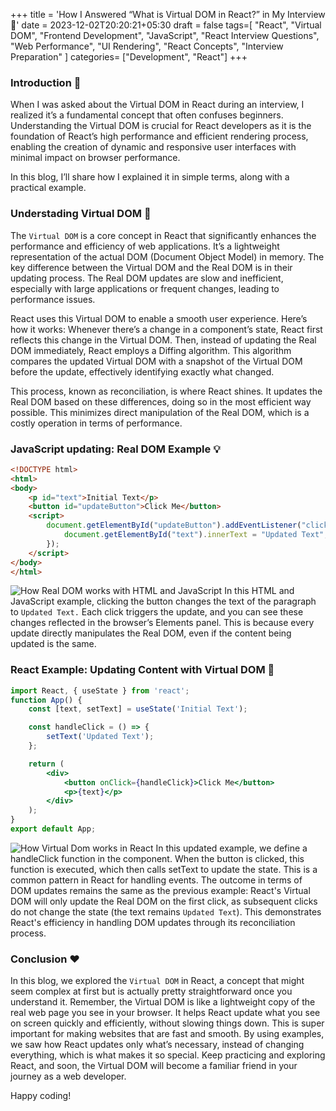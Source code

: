 +++
title = 'How I Answered “What is Virtual DOM in React?” in My Interview 🤔'
date = 2023-12-02T20:20:21+05:30
draft = false
tags=[
  "React",
  "Virtual DOM",
  "Frontend Development",
  "JavaScript",
  "React Interview Questions",
  "Web Performance",
  "UI Rendering",
  "React Concepts",
  "Interview Preparation"
]
categories= ["Development", "React"]
+++

### Introduction 🚀

When I was asked about the Virtual DOM in React during an interview, I realized it’s a fundamental concept that often confuses beginners. Understanding the Virtual DOM is crucial for React developers as it is the foundation of React’s high performance and efficient rendering process, enabling the creation of dynamic and responsive user interfaces with minimal impact on browser performance.

In this blog, I’ll share how I explained it in simple terms, along with a practical example.

### Understading Virtual DOM 🌱

The `Virtual DOM` is a core concept in React that significantly enhances the performance and efficiency of web applications. It’s a lightweight representation of the actual DOM (Document Object Model) in memory. The key difference between the Virtual DOM and the Real DOM is in their updating process. The Real DOM updates are slow and inefficient, especially with large applications or frequent changes, leading to performance issues.

React uses this Virtual DOM to enable a smooth user experience. Here’s how it works: Whenever there’s a change in a component’s state, React first reflects this change in the Virtual DOM. Then, instead of updating the Real DOM immediately, React employs a Diffing algorithm. This algorithm compares the updated Virtual DOM with a snapshot of the Virtual DOM before the update, effectively identifying exactly what changed.

This process, known as reconciliation, is where React shines. It updates the Real DOM based on these differences, doing so in the most efficient way possible. This minimizes direct manipulation of the Real DOM, which is a costly operation in terms of performance.

### JavaScript updating: Real DOM Example 💡

```html
<!DOCTYPE html>
<html>
<body>
    <p id="text">Initial Text</p>
    <button id="updateButton">Click Me</button>
    <script>
        document.getElementById("updateButton").addEventListener("click",()=> {
            document.getElementById("text").innerText = "Updated Text";
        });
    </script>
</body>
</html>
```
![How Real DOM works with HTML and JavaScript](/images/real-dom.gif)
In this HTML and JavaScript example, clicking the button changes the text of the paragraph to `Updated Text.` Each click triggers the update, and you can see these changes reflected in the browser’s Elements panel. This is because every update directly manipulates the Real DOM, even if the content being updated is the same.

### React Example: Updating Content with Virtual DOM 🧩

```jsx
import React, { useState } from 'react';
function App() {
    const [text, setText] = useState('Initial Text');

    const handleClick = () => {
        setText('Updated Text');
    };

    return (
        <div>
            <button onClick={handleClick}>Click Me</button>
            <p>{text}</p>
        </div>
    );
}
export default App;
```
![How Virtual Dom works in React](/images/virtual-dom.gif)
In this updated example, we define a handleClick function in the component. When the button is clicked, this function is executed, which then calls setText to update the state. This is a common pattern in React for handling events. The outcome in terms of DOM updates remains the same as the previous example: React's Virtual DOM will only update the Real DOM on the first click, as subsequent clicks do not change the state (the text remains `Updated Text`). This demonstrates React's efficiency in handling DOM updates through its reconciliation process.

### Conclusion ❤️

In this blog, we explored the `Virtual DOM` in React, a concept that might seem complex at first but is actually pretty straightforward once you understand it. Remember, the Virtual DOM is like a lightweight copy of the real web page you see in your browser. It helps React update what you see on screen quickly and efficiently, without slowing things down. This is super important for making websites that are fast and smooth. By using examples, we saw how React updates only what’s necessary, instead of changing everything, which is what makes it so special. Keep practicing and exploring React, and soon, the Virtual DOM will become a familiar friend in your journey as a web developer. 

Happy coding!